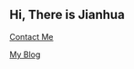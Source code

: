 ## Hi, There is Jianhua

[Contact Me](https://t.me/ChongYaaa)

[My Blog](https://blog.chongyaaa.pro)
